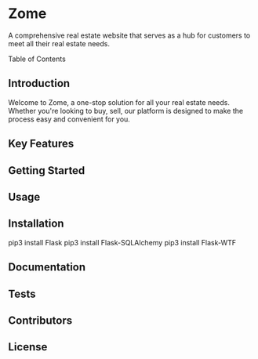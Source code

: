 # Zome

A comprehensive real estate website that serves as a hub for customers to meet all their real estate needs.

Table of Contents


## Introduction

Welcome to Zome, a one-stop solution for all your real estate needs. Whether you're looking to buy, sell, our platform is designed to make the process easy and convenient for you.

## Key Features


## Getting Started

## Usage
## Installation
pip3 install Flask
pip3 install Flask-SQLAlchemy
pip3 install Flask-WTF
## Documentation
## Tests

## Contributors
## License





